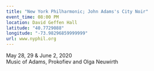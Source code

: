```yaml
---
title: "New York Philharmonic; John Adams's City Noir"
event_time: 08:00 PM
location: David Geffen Hall
latitude: "40.7729088"
longitude: "-73.98296859999999"
url: www.nyphil.org
---
```

May 28, 29 & June 2, 2020<br>
Music of Adams, Prokofiev and Olga Neuwirth